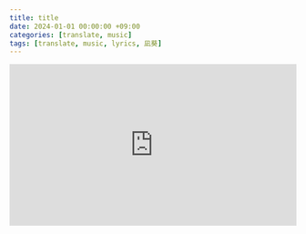 ```yaml
---
title: title
date: 2024-01-01 00:00:00 +09:00
categories: [translate, music]
tags: [translate, music, lyrics, 凪葵]
---
```


<iframe width="100%" style="aspect-ratio: 16 / 9;" src="https://www.youtube.com/embed/{id}" title="" frameborder="0" allow="accelerometer; autoplay; clipboard-write; encrypted-media; gyroscope; picture-in-picture; web-share" referrerpolicy="strict-origin-when-cross-origin" allowfullscreen></iframe>
